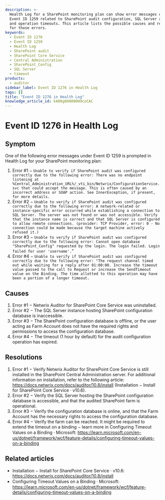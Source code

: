 ```yaml
---
description: >-
  Health Log for a SharePoint monitoring plan can show error messages under
  Event ID 1259 related to SharePoint audit configuration, SQL Server access,
  and operation timeouts. This article lists the possible causes and resolutions
  for those errors.
keywords:
  - Event ID 1276
  - Event ID 1259
  - Health Log
  - SharePoint audit
  - SharePoint Core Service
  - Central Administration
  - SharePoint_Config
  - SQL Server
  - timeout
products:
  - auditor
sidebar_label: Event ID 1276 in Health Log
tags: []
title: "Event ID 1276 in Health Log"
knowledge_article_id: kA00g000000H9coCAC
---
```


# Event ID 1276 in Health Log

## Symptom

One of the following error messages under Event ID 1259 is prompted in Health Log for your SharePoint monitoring plan:

1. Error #1 − `Unable to verify if SharePoint audit was configured correctly due to the following error: There was no endpoint listening at %Central_Administration_URL%/_vti_bin/Netwrix/ConfigurationService.svc that could accept the message. This is often caused by an incorrect address or SOAP action. See InnerException, if present, for more details.`
2. Error #2 − `Unable to verify if SharePoint audit was configured correctly due to the following error: A network-related or instance-specific error occurred while establishing a connection to SQL Server. The server was not found or was not accessible. Verify that the instance name is correct and that SQL Server is configured to allow remote connections. (provider: TCP Provider, error: 0 - No connection could be made because the target machine actively refused it.)`
3. Error #3 − `Unable to verify if SharePoint audit was configured correctly due to the following error: Cannot open database "SharePoint_Config" requested by the login. The login failed. Login failed for user 'username'.`"
4. Error #4 − `Unable to verify if SharePoint audit was configured correctly due to the following error: "The request channel timed out while waiting for a reply after 01:00:00. Increase the timeout value passed to the call to Request or increase the SendTimeout value on the Binding. The time allotted to this operation may have been a portion of a longer timeout.`

## Causes

1. Error #1 − Netwrix Auditor for SharePoint Core Service was uninstalled.
2. Error #2 − The SQL Server instance hosting SharePoint configuration database is inaccessible.
3. Error #3 − The SharePoint configuration database is offline, or the user acting as Farm Account does not have the required rights and permissions to access the configuration database.
4. Error #4 − The timeout (1 hour by default) for the audit configuration operation has expired.

## Resolutions

1. Error #1 − Verify Netwrix Auditor for SharePoint Core Service is still installed in the SharePoint Central Administration server. For additional information on installation, refer to the following article: https://docs.netwrix.com/docs/auditor/10.8/install (Installation − Install for SharePoint Core Service · v10.6).
2. Error #2 − Verify the SQL Server hosting the SharePoint configuration database is accessible, and that the audited SharePoint farm is operational.
3. Error #3 − Verify the configuration database is online, and that the Farm Account has the necessary rights to access the configuration database.
4. Error #4 − Verify the farm can be reached. It might be required to extend the timeout on a binding − learn more in Configuring Timeout Values on a Binding ⸱ Microsoft: https://learn.microsoft.com/en-us/dotnet/framework/wcf/feature-details/configuring-timeout-values-on-a-binding

## Related articles

- Installation − Install for SharePoint Core Service · v10.6: https://docs.netwrix.com/docs/auditor/10.8/install
- Configuring Timeout Values on a Binding ⸱ Microsoft: https://learn.microsoft.com/en-us/dotnet/framework/wcf/feature-details/configuring-timeout-values-on-a-binding
